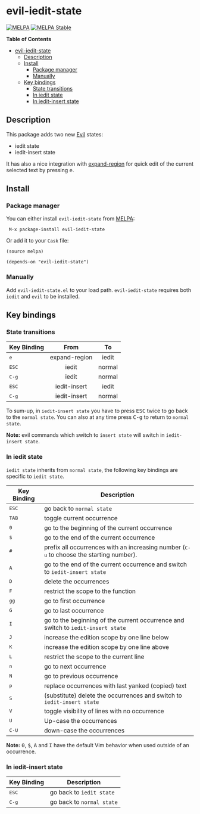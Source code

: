# evil-iedit-state
[![MELPA](http://melpa.org/packages/evil-iedit-state-badge.svg)](http://melpa.org/#/evil-iedit-state)
[![MELPA Stable](http://stable.melpa.org/packages/evil-iedit-state-badge.svg)](http://stable.melpa.org/#/evil-iedit-state)

<!-- markdown-toc start - Don't edit this section. Run M-x markdown-toc/generate-toc again -->
**Table of Contents**

- [evil-iedit-state](#evil-iedit-state)
    - [Description](#description)
    - [Install](#install)
        - [Package manager](#package-manager)
        - [Manually](#manually)
    - [Key bindings](#key-bindings)
        - [State transitions](#state-transitions)
        - [In iedit state](#in-iedit-state)
        - [In iedit-insert state](#in-iedit-insert-state)

<!-- markdown-toc end -->

## Description

This package adds two new [Evil][evil-link] states:
- iedit state
- iedit-insert state

It has also a nice integration with [expand-region][] for quick edit
of the current selected text by pressing <kbd>e</kbd>.

## Install

### Package manager

You can either install `evil-iedit-state` from [MELPA][melpa-link]:

```
 M-x package-install evil-iedit-state
```

Or add it to your `Cask` file:

```elisp
(source melpa)

(depends-on "evil-iedit-state")
```

### Manually

Add `evil-iedit-state.el` to your load path. `evil-iedit-state` requires
both `iedit` and `evil` to be installed.

## Key bindings

### State transitions

|     Key Binding    |       From         |          To
| -------------------|:------------------:|:-------------------------:
| <kbd>e</kbd>       | expand-region      | iedit
| <kbd>ESC</kbd>     | iedit              | normal
| <kbd>C-g</kbd>     | iedit              | normal
| <kbd>ESC</kbd>     | iedit-insert       | iedit
| <kbd>C-g</kbd>     | iedit-insert       | normal

To sum-up, in `iedit-insert state` you have to press <kbd>ESC</kbd> twice to
go back to the `normal state`. You can also at any time press <kbd>C-g</kbd>
to return to `normal state`.

**Note:** evil commands which switch to `insert state` will switch in
`iedit-insert state`.

### In iedit state

`iedit state` inherits from `normal state`, the following key bindings are
specific to `iedit state`.

|     Key Binding   |                 Description
| ------------------|------------------------------------------------------------
| <kbd>ESC</kbd>    | go back to `normal state`
| <kbd>TAB</kbd>    | toggle current occurrence
| <kbd>0</kbd>      | go to the beginning of the current occurrence
| <kbd>$</kbd>      | go to the end of the current occurrence
| <kbd>#</kbd>      | prefix all occurrences with an increasing number (<kbd>C-u</kbd> to choose the starting number).
| <kbd>A</kbd>      | go to the end of the current occurrence and switch to `iedit-insert state`
| <kbd>D</kbd>      | delete the occurrences
| <kbd>F</kbd>      | restrict the scope to the function
| <kbd>gg</kbd>     | go to first occurrence
| <kbd>G</kbd>      | go to last occurrence
| <kbd>I</kbd>      | go to the beginning of the current occurrence and switch to `iedit-insert state`
| <kbd>J</kbd>      | increase the edition scope by one line below
| <kbd>K</kbd>      | increase the edition scope by one line above
| <kbd>L</kbd>      | restrict the scope to the current line
| <kbd>n</kbd>      | go to next occurrence
| <kbd>N</kbd>      | go to previous occurrence
| <kbd>p</kbd>      | replace occurrences with last yanked (copied) text
| <kbd>S</kbd>      | (substitute) delete the occurrences and switch to `iedit-insert state`
| <kbd>V</kbd>      | toggle visibility of lines with no occurrence
| <kbd>U</kbd>      | Up-case the occurrences
| <kbd>C-U</kbd>    | down-case the occurrences

**Note:** <kbd>0</kbd>, <kbd>$</kbd>, <kbd>A</kbd> and <kbd>I</kbd> have the
default Vim behavior when used outside of an occurrence.

### In iedit-insert state

|     Key Binding            |                 Description
| ---------------------------|------------------------------------------------------------
| <kbd>ESC</kbd>             | go back to `iedit state`
| <kbd>C-g</kbd>             | go back to `normal state`

[melpa-link]: http://melpa.org/
[evil-link]: https://gitorious.org/evil/pages/Home
[iedit]: https://github.com/tsdh/iedit
[expand-region]: https://github.com/magnars/expand-region.el
